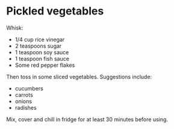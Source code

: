 # Pickled vegetables 

Whisk:
* 1/4 cup rice vinegar
* 2 teaspoons sugar
* 1 teaspoon soy sauce
* 1 teaspoon fish sauce
* Some red pepper flakes

Then toss in some sliced vegetables. Suggestions include:
* cucumbers
* carrots
* onions
* radishes

Mix, cover and chill in fridge for at least 30 minutes before using. 

